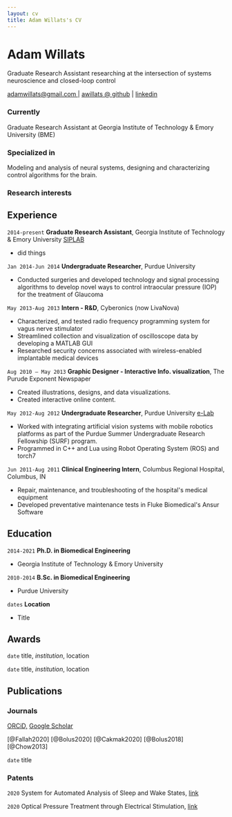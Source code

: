 ```yaml
---
layout: cv
title: Adam Willats's CV
---
```


# Adam Willats
Graduate Research Assistant researching at the intersection of systems neuroscience and closed-loop control


<div id="webaddress">
<a href="adamwillats@gmail.com">adamwillats@gmail.com </a>
| <a href="github.com/awillats">awillats @ github</a>
| <a href="linkedin.com/in/adam-willats">linkedin</a>
</div>


### Currently
Graduate Research Assistant at Georgia Institute of Technology & Emory University  (BME)

### Specialized in
Modeling and analysis of neural systems, designing and characterizing control algorithms for the brain.

### Research interests

## Experience

`2014-present`
**Graduate Research Assistant**, Georgia Institute of Technology & Emory University [SIPLAB](http://siplab.gatech.edu/)
- did things

`Jan 2014-Jun 2014`
**Undergraduate Researcher**, Purdue University
- Conducted surgeries and developed technology and signal processing algorithms to develop novel ways to control intraocular pressure (IOP) for the treatment of Glaucoma

`May 2013-Aug 2013`
**Intern - R&D**, Cyberonics (now LivaNova)
- Characterized, and tested radio frequency programming system for vagus nerve stimulator
- Streamlined collection and visualization of oscilloscope data by developing a MATLAB GUI
- Researched security concerns associated with wireless-enabled implantable medical devices

`Aug 2010 – May 2013`
**Graphic Designer - Interactive Info. visualization**, The Purude Exponent Newspaper
- Created illustrations, designs, and data visualizations.
- Created interactive online content.

`May 2012-Aug 2012`
**Undergraduate Researcher**, Purdue University [e-Lab](https://e-lab.github.io/)
- Worked with integrating artificial vision systems with mobile robotics platforms as part of the Purdue Summer Undergraduate Research Fellowship (SURF) program.
- Programmed in C++ and Lua using Robot Operating System (ROS) and torch7


`Jun 2011-Aug 2011`
**Clinical Engineering Intern**, Columbus Regional Hospital, Columbus, IN
- Repair, maintenance, and troubleshooting of the hospital's medical equipment
- Developed preventative maintenance tests in Fluke Biomedical's Ansur Software

## Education

`2014-2021`
**Ph.D. in Biomedical Engineering**
-   Georgia Institute of Technology & Emory University

`2010-2014`
**B.Sc. in Biomedical Engineering**
-   Purdue University

`dates`
**Location**
-   Title

## Awards

`date`
title, _institution_, location

`date`
title, _institution_, location

## Publications

<!-- A list is also available [online](https://scholar.google.com/citations?user=NwumsV8AAAAJ&hl=en) -->

### Journals

[ORCiD,](https://orcid.org/0000-0002-0747-5186)
[Google Scholar](https://scholar.google.com/citations?user=NwumsV8AAAAJ&hl=en)

[@Fallah2020]
[@Bolus2020]
[@Cakmak2020]
[@Bolus2018]
[@Chow2013]

`date`
title

### Patents

`2020`
System for Automated Analysis of Sleep and Wake States, [link](https://emoryott.technologypublisher.com/technology/42436)

`2020`
Optical Pressure Treatment through Electrical Stimulation, [link](https://patents.google.com/patent/US20190001134A1)



<!-- ### Footer

Last updated: Feb 2021 -->
